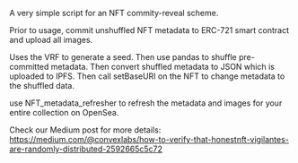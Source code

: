 A very simple script for an NFT commity-reveal scheme. 

Prior to usage, commit unshuffled NFT metadata to ERC-721 smart contract and upload all images.

Uses the VRF to generate a seed. Then use pandas to shuffle pre-committed metadata. Then convert shuffled metadata to JSON which is uploaded to IPFS. Then call setBaseURI on the NFT to change metadata to the shuffled data. 

use NFT_metadata_refresher to refresh the metadata and images for your entire collection on OpenSea. 


Check our Medium post for more details: https://medium.com/@convexlabs/how-to-verify-that-honestnft-vigilantes-are-randomly-distributed-2592665c5c72

